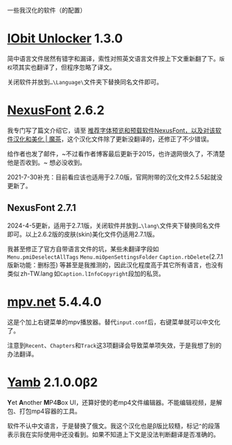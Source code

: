 一些我汉化的软件（的配置）

# [IObit Unlocker](https://www.iobit.com/en/iobit-unlocker.php) 1.3.0
简中语言文件居然有错字和漏译，索性对照英文语言文件按上下文重新翻了下。`版权`项其实也翻译了，但程序忽略了译文。

关闭软件并放到`…\Language\`文件夹下替换同名文件即可。

# [NexusFont](https://www.xiles.app/) 2.6.2
我专门写了篇文介绍它，请至 [推荐字体预览和预载软件NexusFont，以及对该软件汉化和美化 | 魔茶](https://magictea.cc/topic/1253/)，这个汉化文件除了更新没翻译的，还修正了不少错误。

给作者也发了邮件，~不过看作者博客最后更新于2015，也许退网很久了，不清楚他是否收到。~ 想必没收到。

2021-7-30补充：目前看应该也适用于2.7.0版，官网附带的汉化文件2.5.5起就没更新了。

## NexusFont 2.7.1
2024-4-5更新，适用于2.7.1版，关闭软件并放到`…\lang\`文件夹下替换同名文件即可。以上2.6.2版的皮肤(skin)美化文件仍适用2.7.1版。

我甚至修正了官方自带语言文件的坑，某些未翻译字段如`Menu.pmiDeselectAllTags` `Menu.miOpenSettingsFolder` `Caption.rbDelete`(2.7.1版新功能：删标签) 等甚至是我推测的，因此汉化程度高于其它所有语言，也没有类似 zh-TW.lang 如`Caption.lInfoCopyright`段加的私货。

# [mpv.net](https://github.com/stax76/mpv.net) 5.4.4.0
这是个加上右键菜单的mpv播放器。替代`input.conf`后，右键菜单就可以中文化了。

注意到`Recent`、`Chapters`和`Track`这3项翻译会导致菜单项失效，于是我想了别的办法翻译。

# [Yamb](http://yamb.unite-video.com/download.html) 2.1.0.0β2
**Y**et **A**nother **M**P4**B**ox UI，还算好使的老mp4文件编辑器。不能编辑视频，是解包、打包mp4容器的工具。

软件不认中文语言，于是替换了俄文。我这个汉化也是β版比较糙，标记`^`的段落表示我在实际使用中还没看到。如果不知道上下文是没法判断翻译是否准确的。